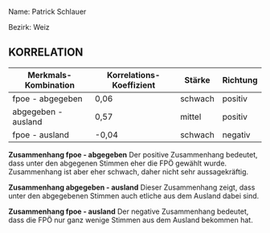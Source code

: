 Name: Patrick Schlauer

Bezirk: Weiz

## KORRELATION


| Merkmals-Kombination | Korrelations-Koeffizient | Stärke | Richtung |
|----------------------|--------------------------|--------|----------|
| fpoe - abgegeben | 0,06 | schwach | positiv |
| abgegeben - ausland | 0,57 | mittel | positiv |
| fpoe - ausland | -0,04 | schwach | negativ |


**Zusammenhang fpoe - abgegeben**
Der positive Zusammenhang bedeutet, dass unter den abgegenen Stimmen eher die FPÖ gewählt wurde. Zusammenhang ist aber eher schwach, daher nicht sehr aussagekräftig.

**Zusammenhang abgegeben - ausland**
Dieser Zusammenhang zeigt, dass unter den abgegebenen Stimmen auch etliche aus dem Ausland dabei sind.

**Zusammenhang fpoe - ausland**
Der negative Zusammenhang bedeutet, dass die FPÖ nur ganz wenige Stimmen aus dem Ausland bekommen hat.


